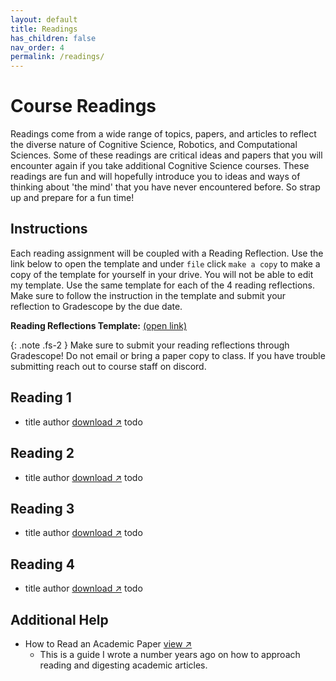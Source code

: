 ```yaml
---
layout: default
title: Readings
has_children: false
nav_order: 4
permalink: /readings/
---
```


# Course Readings

Readings come from a wide range of topics, papers, and articles to reflect the diverse nature of Cognitive Science, Robotics, and Computational Sciences. Some of these readings are critical ideas and papers that you will encounter again if you take additional Cognitive Science courses. These readings are fun and will hopefully introduce you to ideas and ways of thinking about 'the mind' that you have never encountered before. So strap up and prepare for a fun time! 

## Instructions
Each reading assignment will be coupled with a Reading Reflection. Use the link below to open the template and under `file` click `make a copy` to make a copy of the template for yourself in your drive. You will not be able to edit my template. Use the same template for each of the 4 reading reflections. Make sure to follow the instruction in the template and submit your reflection to Gradescope by the due date. 

**Reading Reflections Template:** <a href="https://docs.google.com/document/d/1mEKo2E7-SWvIpQ-G7tBJWOm_RDY5s9Q5vyCBZqPAD80/edit?usp=sharing" target="_blank" rel="noopener">(open link)</a>


{: .note .fs-2 }
Make sure to submit your reading reflections through Gradescope! Do not email or bring a paper copy to class. If you have trouble submitting reach out to course staff on discord.



## Reading 1

- title author <a href="#" target="_blank" rel="noopener">download &#x2197;</a>
todo

## Reading 2

- title author <a href="#" target="_blank" rel="noopener">download &#x2197;</a>
todo

## Reading 3

- title author <a href="#" target="_blank" rel="noopener">download &#x2197;</a>
todo

## Reading 4

- title author <a href="#" target="_blank" rel="noopener">download &#x2197;</a>
todo


## Additional Help

- How to Read an Academic Paper <a href="https://www.kmshannon.com/posts/2018-07-21-reading-research-papers/" target="_blank" rel="noopener">view &#x2197;</a>
  - This is a guide I wrote a number years ago on how to approach reading and digesting academic articles.